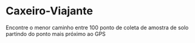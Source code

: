 # Caxeiro-Viajante
Encontre o menor caminho entre 100 ponto de coleta de amostra de solo partindo do ponto mais próximo ao GPS
